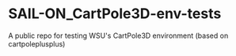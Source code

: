 # SAIL-ON_CartPole3D-env-tests
A public repo for testing WSU's CartPole3D environment (based on cartpoleplusplus)
